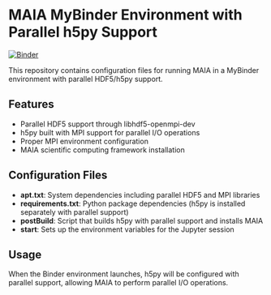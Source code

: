# MAIA MyBinder Environment with Parallel h5py Support
[![Binder](https://mybinder.org/badge_logo.svg)](https://mybinder.org/v2/gh/BJKhalil/test_binder.git/HEAD)

This repository contains configuration files for running MAIA in a MyBinder environment with parallel HDF5/h5py support.

## Features

- Parallel HDF5 support through libhdf5-openmpi-dev
- h5py built with MPI support for parallel I/O operations
- Proper MPI environment configuration
- MAIA scientific computing framework installation

## Configuration Files

- **apt.txt**: System dependencies including parallel HDF5 and MPI libraries
- **requirements.txt**: Python package dependencies (h5py is installed separately with parallel support)
- **postBuild**: Script that builds h5py with parallel support and installs MAIA
- **start**: Sets up the environment variables for the Jupyter session

## Usage

When the Binder environment launches, h5py will be configured with parallel support, allowing MAIA to perform parallel I/O operations.
